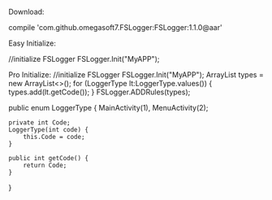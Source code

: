 Download:

compile 'com.github.omegasoft7.FSLogger:FSLogger:1.1.0@aar'

Easy Initialize:

//initialize 
FSLogger FSLogger.Init("MyAPP");

Pro Initialize: 
//initialize FSLogger 
FSLogger.Init("MyAPP"); 
ArrayList types = new ArrayList<>(); 
for (LoggerType lt:LoggerType.values()) { 
	types.add(lt.getCode()); 
} 
FSLogger.ADDRules(types);


public enum LoggerType { 
	MainActivity(1), 
	MenuActivity(2);

	private int Code;
	LoggerType(int code) {
	    this.Code = code;
	}

	public int getCode() {
	    return Code;
	}
}
